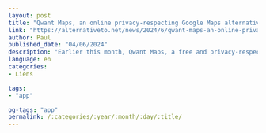 ```yaml
---
layout: post
title: "Qwant Maps, an online privacy-respecting Google Maps alternative, has been discontinued"
link: "https://alternativeto.net/news/2024/6/qwant-maps-an-online-privacy-respecting-google-maps-alternative-has-been-discontinued/"
author: Paul
published_date: "04/06/2024"
description: "Earlier this month, Qwant Maps, a free and privacy-respecting online map service built on OpenStreetMap by the creators of the Qwant search engine, was completely shut down. In a post on X, Qwant announced that following its acquisition by Synfonium, the Qwant Maps service was deactivated. Instead, a “maps module” has been integrated into the search function, though I was unable to access it when looking for places or addresses… Qwant stated that they are prioritizing enhancing the search experience with new features, while acknowledging that this decision may not be well-received by all users."
language: en
categories:
- Liens

tags:
- "app"

og-tags: "app"
permalink: /:categories/:year/:month/:day/:title/
---
```

